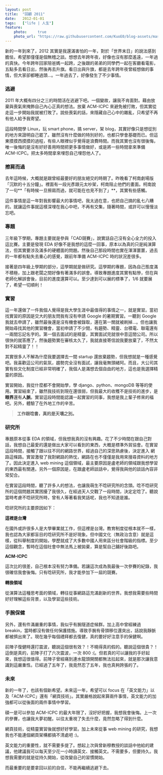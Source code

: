 ```yaml
---
layout: post
title:  "回顧 2011"
date:   2012-01-01
tags:   ["life | 人生"]
feature:
    photo:     true
    photo_url: "https://raw.githubusercontent.com/KuoE0/blog-assets/master/feature-photos/2012-01-01-look-back-of-2011.jpg"
---
```


新的一年到來了，2012 其實是我還滿害怕的一年，對於「世界末日」的說法感到膽怯，希望那僅僅是個無稽之談。想想去年跨年夜，好像也沒有那麼遙遠，一年過的真快。今年跨年回家陪爸媽一起跨，之後跟的弟弟的同學們一起在客廳看電影，五點多去看日出，然後再去升旗。看日出與升旗，都是去年跨年夜曾經想做的事情，但大家卻都睡過頭...。一年過去了，好像發生了不少事情。

### 逃避

2011 年大概有四分之三的時間活在逃避下吧。一個變故，讓我不肯面對。藉由放棄與喪氣來掩飾自己內心正真的想法。放棄 ACM-ICPC 來避免被打敗，但其實從走這一步開始我就被打敗了。說些喪氣的話，來隱藏自己心中的雜亂，只希望不再有他人給予我寄望。

這段時間學 Linux，玩 smart phone，搞 server，架 blog，其實好像只是想從別的地方來證明自己罷了。雖然沒有什麼做的特別好的，也都只學會基礎而已。但這東摸摸西摸摸的過程，有些人眼裡似乎覺得是浪費時間。而我其實也沒有很後悔，唯一後悔的是沒有好好善用時間把更多事情做好，或是將一些時間拿來準備 ACM-ICPC。把太多時間拿來埋怨自己埋怨他人了。

### 擦肩而過

去年這時候，大概就是跟曾經最要好的朋友絕交的時期了。昨晚看了柯南劇場版「沉默的十五分鐘」。裡面有一段光彥跟元太吵架，柯南阻止他們的畫面。柯南說了一句**「有時候一旦擦肩而過，就可能在也見不到了」**，其實有些感觸。

這件事情是這一年對我影響最大的事情吧，我太過在意，也把自己搞的亂七八糟的。就讓這件事就這樣深埋在我心中吧，不再有交集，隨著時間，或許可以慢慢淡忘吧。

### 專題

三年級下學期，專題主要就是參與「CAD競賽」，說實話自己沒有全心全力的投入這比賽。主要是發現 EDA 好像不是我想的這麼一回事，原本以為真的只是純演算法，但其實要涉及滿多的硬體面的問題。然後自己那段時間也實在渾渾噩噩，過去的一年都有點失去重心的感覺，跟前年準備 ACM-ICPC 時的狀況差很多。

接著是四年級上學期的部分，這學期就是做研究。這學期的專題，因為自己態度滿不積極，加上跟老闆之間好像有著滿多的誤會。導致專題進度其實有點慘，但在與老師化解誤會後，目前的進度還算可以。至少達到可以展的標準了，1/6 就要展了，希望一切順利！

### 實習

這一年還做了一件我個人覺得是我大學生涯中最值得的事情之一，就是實習。當初找實習的原因是交大的朋友問我有沒有申請 Google 的暑期實習。一聽到 Google 我就去申請了，雖然最後還是沒有機會被錄取，還在第一關就被刷掉...。但也讓我開始尋找其他的實習機會，當初申請了不少間，有趨勢、精靈、台積電、聯電還有一兩間忘記名字的。第一個去面試的是精靈，其實面試完就很中意這間公司。所以很快的就答應了，然後趨勢實在審核太久了，我就直接寄信說我要放棄了，不然太對不起精靈了！！

其實很多人不解為什麼我要選擇去一間 startup 還放棄趨勢，但我想就是一種感覺吧。我喜歡這公司的氣氛，趨勢完全沒有面試，讓我毫無頭緒阿。而且，大公司其實有些文化制度已經非常明確了，我個人是滿想去個自由的地方，這也是我選擇精靈的原因。

實習開始，我從什麼都不會開始學，學 django、python、mongoDB 等等的使用。實習結束了，雖然我技術到現在還很弱，但我最大的收穫不是技術的進步，是**眼界**還有**人脈**。實習這段時間能認識一起實習的同事，我想是我上輩子修來的福吧。另外，體驗了在外地工作的辛苦。

> **工作跟唸書，真的是天壤之別。**

### 研究所

專題原本從事 EDA 的領域，但我想我真的沒有興趣。花了不少時間在跟自己對話，我想自己最愛的還是做出大家可以看到的東西，大概是標準外貿協會。在實習這段時間，接觸了跟以往不同的網路世界，經過自己的深思熟慮後，決定進入 網路這條路。實習激發了我對網路的熱忱，網路在也不僅僅是我用來搜尋資料的地方了。因此決定進入 web mining 這個領域，最主要原因是盧老師的領域跟我想學習的東西最有關連。另外一個原因是，在跟盧老師談話中，覺得我與他的談話內容非常契合。

在實習這段時間，聽了許多人的想法，也讓我萌生不唸研究所的念頭。唸不唸研究所的這個問題其實困擾了我很久，在經過天人交戰了一段時間，決定定唸了。聽說當時考慮不唸研究所時，曾有人等著看我笑話呢，我也不知道是誰。

唸研究所的主要原因如下：

**這裡是台灣**

在國外或許很多人是大學畢業就工作，但這裡是台灣。教育制度從根本就不一樣，我也認為大家都盲目的唸研究所不是好現象。但中國文化（無政治含意）就是這樣，從科舉制度的開始，學歷就成了大多數中國人用來區分社會階級的指標。至少這個觀念，暫時在這個社會中無法馬上被拋棄，算是幫自己鋪好後路吧。

**ACM-ICPC**

這次比的很差，自己根本沒有努力準備。若讓這次成為我最後一次參賽的紀錄，我很確信我會後悔。只有唸研究所，我才能參加下一屆的競賽。

**轉換領域**

從演算法這種思考面的領域，轉往從事網路這充滿創新的世界。我想我需要些時間好好理解這些背景，以及學習這些技術。

### 手腕保健

另外，還有件滿嚴重的事情，我似乎有腕隧道症候群。加上高中曾經練過 breakin，當時都沒有做任何保護措施。導致手腕有骨頭移位還突出，話說我靜脈都被擠出來了。現在幾乎每個禮拜都去復健，真的要好好注意手的保健啊。

前陣子復健時還打震波，聽說這個很有效？！不曉得真的假的。聽說這個很貴？！這倒是真的，前陣子打了六次震波，一次 800 :(。但若真的可以讓我的手好起來，我想這很值得。前陣子曾經痛到連水龍頭開關都無法拉起來，就是那次讓我意識到這嚴重性。已經過了五年了，我竟然忍了五年，我也真夠誇張的了。

### 未來

新的一年了，也該有個新希望。未來這一年，希望可以 focus 在「英文能力」以及「ACM-ICPC」還有「網頁技術」。其實嚴格說起來算兩件事情，英文能力的加強都可以從後面的兩件事情中學習。

碩一是可以參加 ACM-ICPC 的最大年限了，沒好好把握，我想我會後悔。上一次的參賽，也讓我大夢初醒。以往太重視了失去什麼，竟然忽略了得到什麼。

網頁技術，從精靈實習後就想好好學習。加上未來從事 web mining 的研究，我想我也不能連個網頁架構都搞不清處吧 :)。

英文能力的重要性，就不需要多提了。想起上次與曾新穆教授的談話中他給的建議，他建議我可以每天至少花一小時讀英文、接觸英文。不需要多，但要持久。我想我需要的就是從持久開始，從改變自己的習慣開始。

而最重要的是要拿回以前的自信，不能再繼續逃避下去。
